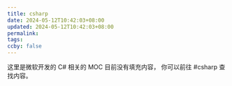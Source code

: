 ```yaml
---
title: csharp
date: 2024-05-12T10:42:03+08:00
updated: 2024-05-12T10:42:03+08:00
permalink: 
tags: 
ccby: false
---
```

这里是微软开发的 C# 相关的 MOC 目前没有填充内容， 你可以前往 #csharp 查找内容。